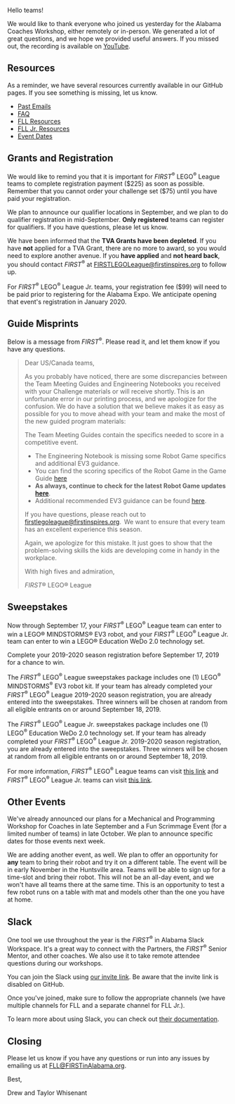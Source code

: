 Hello teams!

We would like to thank everyone who joined us yesterday for the Alabama Coaches Workshop, either remotely or in-person. We generated a lot of great questions, and we hope we provided useful answers. If you missed out, the recording is available on [YouTube](https://www.youtube.com/watch?v=TZPiB6aUo4A).

## Resources

As a reminder, we have several resources currently available in our GitHub pages. If you see something is missing, let us know.
- [Past Emails](https://github.com/drewwhis/first-in-alabama/tree/main/first-lego-league/2019-2020/email-blasts)
- [FAQ](https://github.com/drewwhis/first-in-alabama/wiki/Frequently-Asked-Questions)
- [FLL Resources](https://github.com/drewwhis/first-in-alabama/tree/main/first-lego-league/2019-2020/fll)
- [FLL Jr. Resources](https://github.com/drewwhis/first-in-alabama/tree/main/first-lego-league/2019-2020/flljr)
- [Event Dates](https://github.com/drewwhis/first-in-alabama/blob/main/first-lego-league/2019-2020/event-dates.md)


## Grants and Registration

We would like to remind you that it is important for *FIRST*<sup>&reg;</sup> LEGO<sup>&reg;</sup> League teams to complete registration payment (\$225) as soon as possible. Remember that you cannot order your challenge set (\$75) until you have paid your registration.

We plan to announce our qualifier locations in September, and we plan to do qualifier registration in mid-September. **Only registered** teams can register for qualifiers. If you have questions, please let us know.

We have been informed that the **TVA Grants have been depleted**. If you have **not** applied for a TVA Grant, there are no more to award, so you would need to explore another avenue. If you **have applied** and **not heard back**, you should contact *FIRST*<sup>&reg;</sup> at FIRSTLEGOLeague@firstinspires.org to follow up.

For *FIRST*<sup>&reg;</sup> LEGO<sup>&reg;</sup> League Jr. teams, your registration fee (\$99) will need to be paid prior to registering for the Alabama Expo. We anticipate opening that event's registration in January 2020.


## Guide Misprints

Below is a message from *FIRST*<sup>&reg;</sup>. Please read it, and let them know if you have any questions.

> Dear US/Canada teams, 
>
> As you probably have noticed, there are some discrepancies between the Team Meeting Guides and Engineering Notebooks you received with your Challenge materials or will receive shortly. This is an unfortunate error in our printing process, and we apologize for the confusion. We do have a solution that we believe makes it as easy as possible for you to move ahead with your team and make the most of the new guided program materials:   
>
> The Team Meeting Guides contain the specifics needed to score in a competitive event. 
> - The Engineering Notebook is missing some Robot Game specifics and additional EV3 guidance.   
> - You can find the scoring specifics of the Robot Game in the Game Guide [here](https://firstinspiresst01.blob.core.windows.net/fll/2020/city-shaper-game-guide-pdf.pdf) 
> - **As always, continue to check for the latest Robot Game updates [here](https://firstinspiresst01.blob.core.windows.net/fll/2020/city-shaper-challenge-updates.pdf)**.
> - Additional recommended EV3 guidance can be found [here](http://firstinspiresst01.blob.core.windows.net/fll/2020/fll-ev3-overview.pdf). 
> 
> If you have questions, please reach out to firstlegoleague@firstinspires.org.  We want to ensure that every team has an excellent experience this season. 
>
> Again, we apologize for this mistake. It just goes to show that the problem-solving skills the kids are developing come in handy in the workplace. 
>
> With high fives and admiration, 
>
> *FIRST*® LEGO® League  


## Sweepstakes

Now through September 17, your *FIRST*<sup>&reg;</sup> LEGO<sup>&reg;</sup> League team can enter to win a LEGO® MINDSTORMS® EV3 robot, and your *FIRST*<sup>&reg;</sup> LEGO<sup>&reg;</sup> League Jr. team can enter to win a LEGO® Education WeDo 2.0 technology set.

Complete your 2019-2020 season registration before September 17, 2019 for a chance to win.

The *FIRST*<sup>&reg;</sup> LEGO<sup>&reg;</sup> League sweepstakes package includes one (1) LEGO<sup>&reg;</sup> MINDSTORMS<sup>&reg;</sup> EV3 robot kit. If your team has already completed your *FIRST*<sup>&reg;</sup> LEGO<sup>&reg;</sup> League 2019-2020 season registration, you are already entered into the sweepstakes. Three winners will be chosen at random from all eligible entrants on or around September 18, 2019.

The *FIRST*<sup>&reg;</sup> LEGO<sup>&reg;</sup> League Jr. sweepstakes package includes one (1) LEGO<sup>&reg;</sup> Education WeDo 2.0 technology set. If your team has already completed your *FIRST*<sup>&reg;</sup> LEGO<sup>&reg;</sup> League Jr. 2019-2020 season registration, you are already entered into the sweepstakes. Three winners will be chosen at random from all eligible entrants on or around September 18, 2019.

For more information, *FIRST*<sup>&reg;</sup> LEGO<sup>&reg;</sup> League teams can visit [this link](https://info.firstinspires.org/firstlegoleague-2019-sweepstakes) and *FIRST*<sup>&reg;</sup> LEGO<sup>&reg;</sup> League Jr. teams can visit [this link](https://info.firstinspires.org/firstlegoleaguejr-2019-sweepstakes).


## Other Events

We've already announced our plans for a Mechanical and Programming Workshop for Coaches in late September and a Fun Scrimmage Event (for a limited number of teams) in late October. We plan to announce specific dates for those events next week.

We are adding another event, as well. We plan to offer an opportunity for **any** team to bring their robot and try it on a different table. The event will be in early November in the Huntsville area. Teams will be able to sign up for a time-slot and bring their robot. This will not be an all-day event, and we won't have all teams there at the same time. This is an opportunity to test a few robot runs on a table with mat and models other than the one you have at home.


## Slack

One tool we use throughout the year is the *FIRST*<sup>&reg;</sup> in Alabama Slack Workspace. It's a great way to connect with the Partners, the *FIRST*<sup>&reg;</sup> Senior Mentor, and other coaches. We also use it to take remote attendee questions during our workshops.

You can join the Slack using [our invite link](). Be aware that the invite link is disabled on GitHub.

Once you've joined, make sure to follow the appropriate channels (we have multiple channels for FLL and a separate channel for FLL Jr.). 

To learn more about using Slack, you can check out [their documentation](https://get.slack.help/hc/en-us/categories/360000049043).


## Closing

Please let us know if you have any questions or run into any issues by emailing us at FLL@FIRSTinAlabama.org.

Best,

Drew and Taylor Whisenant